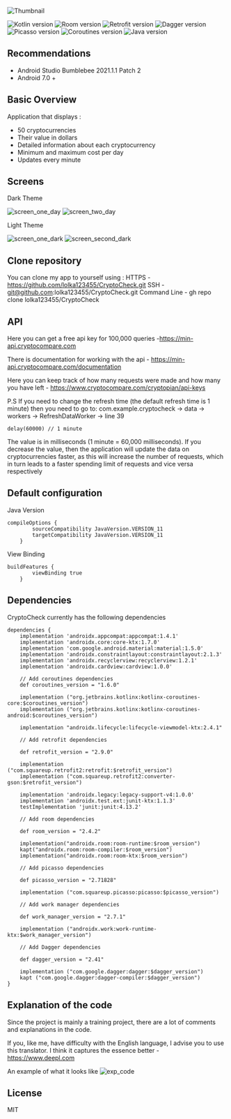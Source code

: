 ![Thumbnail](https://user-images.githubusercontent.com/49922631/161585003-2b77ea0a-9d18-4521-bc34-c4a92ba95917.png)

![Kotlin version](https://img.shields.io/badge/kotlin-v1.6.1-purple) ![Room version](https://img.shields.io/badge/room-v2.4.2-green) ![Retrofit version](https://img.shields.io/badge/retrofit2-v2.9.0-yellowgreen) ![Dagger version](https://img.shields.io/badge/dagger2-v2.41-blue) ![Picasso version](https://img.shields.io/badge/picasso-v2.71828-red) ![Coroutines version](https://img.shields.io/badge/coroutines-v1.6-orange) ![Java version](https://img.shields.io/badge/Java-v11-brightgreen)
## Recommendations
- Android Studio Bumblebee 2021.1.1 Patch 2
- Android 7.0 +

## Basic Overview

Application that displays : 

- 50 cryptocurrencies
- Their value in dollars
- Detailed information about each cryptocurrency
- Minimum and maximum cost per day
- Updates every minute

## Screens
Dark Theme

![screen_one_day](https://user-images.githubusercontent.com/49922631/161603598-ca9f833d-25b8-420c-9f64-d57d538ae1ab.png)
![screen_two_day](https://user-images.githubusercontent.com/49922631/161603623-84665ef5-b153-4618-baa6-7b46747c11bb.png)

Light Theme

![screen_one_dark](https://user-images.githubusercontent.com/49922631/161603907-1452666f-8040-4074-8fdc-d33671d2c0f6.png)
![screen_second_dark](https://user-images.githubusercontent.com/49922631/161603904-2dcc3115-1efe-4cfc-a968-59e742a664c2.png)

## Clone repository
You can clone my app to yourself using :
HTTPS - https://github.com/lolka123455/CryptoCheck.git
SSH - git@github.com:lolka123455/CryptoCheck.git
Command Line - gh repo clone lolka123455/CryptoCheck

## API
Here you can get a free api key for 100,000 queries -https://min-api.cryptocompare.com

There is documentation for working with the api - https://min-api.cryptocompare.com/documentation

Here you can keep track of how many requests were made and how many you have left - https://www.cryptocompare.com/cryptopian/api-keys

P.S 
If you need to change the refresh time (the default refresh time is 1 minute) then you need to go to: com.example.cryptocheck -> data -> workers -> RefreshDataWorker -> line 39

```
delay(60000) // 1 minute
```
The value is in milliseconds (1 minute = 60,000 milliseconds). If you decrease the value, then the application will update the data on cryptocurrencies faster, as this will increase the number of requests, which in turn leads to a faster spending limit of requests and vice versa respectively

## Default configuration  

Java Version
```
compileOptions {
        sourceCompatibility JavaVersion.VERSION_11
        targetCompatibility JavaVersion.VERSION_11
    }
```
View Binding
```
buildFeatures {
        viewBinding true
    }
```

## Dependencies 

CryptoCheck currently has the following dependencies

```
dependencies {
    implementation 'androidx.appcompat:appcompat:1.4.1'
    implementation 'androidx.core:core-ktx:1.7.0'
    implementation 'com.google.android.material:material:1.5.0'
    implementation 'androidx.constraintlayout:constraintlayout:2.1.3'
    implementation 'androidx.recyclerview:recyclerview:1.2.1'
    implementation 'androidx.cardview:cardview:1.0.0'

    // Add coroutines dependencies
    def coroutines_version = "1.6.0"

    implementation ("org.jetbrains.kotlinx:kotlinx-coroutines-core:$coroutines_version")
    implementation ("org.jetbrains.kotlinx:kotlinx-coroutines-android:$coroutines_version")

    implementation "androidx.lifecycle:lifecycle-viewmodel-ktx:2.4.1"

    // Add retrofit dependencies

    def retrofit_version = "2.9.0"

    implementation ("com.squareup.retrofit2:retrofit:$retrofit_version")
    implementation ("com.squareup.retrofit2:converter-gson:$retrofit_version")

    implementation 'androidx.legacy:legacy-support-v4:1.0.0'
    implementation 'androidx.test.ext:junit-ktx:1.1.3'
    testImplementation 'junit:junit:4.13.2'

    // Add room dependencies

    def room_version = "2.4.2"

    implementation("androidx.room:room-runtime:$room_version")
    kapt("androidx.room:room-compiler:$room_version")
    implementation("androidx.room:room-ktx:$room_version")

    // Add picasso dependencies

    def picasso_version = "2.71828"

    implementation ("com.squareup.picasso:picasso:$picasso_version")

    // Add work manager dependencies

    def work_manager_version = "2.7.1"

    implementation ("androidx.work:work-runtime-ktx:$work_manager_version")

    // Add Dagger dependencies

    def dagger_version = "2.41"

    implementation ("com.google.dagger:dagger:$dagger_version")
    kapt ("com.google.dagger:dagger-compiler:$dagger_version")
}
```
## Explanation of the code
Since the project is mainly a training project, there are a lot of comments and explanations in the code.

If you, like me, have difficulty with the English language, I advise you to use this translator. I think it captures the essence better - https://www.deepl.com

An example of what it looks like
![exp_code](https://user-images.githubusercontent.com/49922631/161605358-4f302bbc-dca2-42a0-afcc-6f5fcc32c147.png)

## License

MIT

